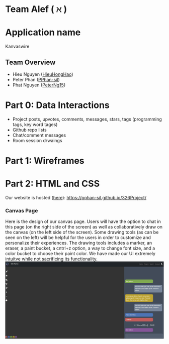 # Team Alef ( $\aleph$ )

# Application name
Kanvaswire

## Team Overview
- Hieu Nguyen ([HieuHongHao](https://github.com/HieuHongHao))
- Peter Phan ([PPhan-sil](https://github.com/PPhan-sil/))
- Phat Nguyen ([PeterNg15](https://github.com/PeterNg15))

# Part 0: Data Interactions
- Project posts, upvotes, comments, messages, stars, tags (programming tags, key word tages)
- Github repo lists
- Chat/comment messages
- Room session drwaings

# Part 1: Wireframes

# Part 2: HTML and CSS
Our website is hosted ([here](https://pphan-sil.github.io/326Project/)): https://pphan-sil.github.io/326Project/

### Canvas Page
Here is the design of our canvas page. Users will have the option to chat in this page (on the right side of the screen) as well as collaboratively draw on the canvas (on the left side of the screen). Some drawing tools (as can be seen on the left) will be helpful for the users in order to customize and personalize their experiences. The drawing tools includes a marker, an eraser, a paint bucket, a cntrl+z option, a way to change font size, and a color bucket to choose their paint color. We have made our UI extremely intuitve while not sacrificing its functionality. 
![Canvas demo](../demos/canvas_demo.gif)